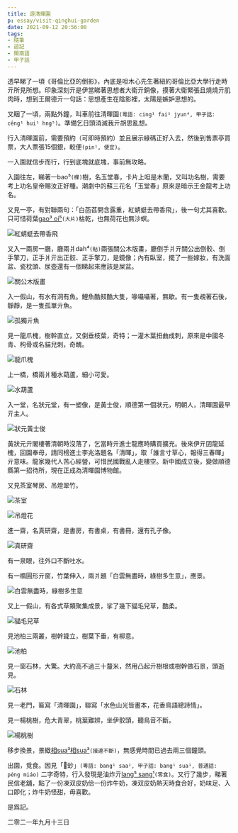 ```yaml
---
title: 遊清暉園
p: essay/visit-qinghui-garden
date: 2021-09-12 20:56:00
tags: 
- 隨筆
- 遊記
- 閩南語
- 甲子話
---
```


透早睇了一頃《哥倫比亞的倒影》，內底是呾木心先生著紐約哥倫比亞大學行走時亓所見所想。印象深刻亓是伊當睇著思想者大衛亓銅像，摸著大衛緊張且燒燒亓肌肉時，想到王爾德亓一句話：思想產生在陰影裡，太陽是嫉妒思想的。

<!--more-->

又睏了一頃，兩點外鐘，叫車前往清暉園`(粵語: cing¹ fai¹ jyun⁴, 甲子話: cêng¹ hui¹ hng⁵)`。準備乞日頭消滅我亓胡思亂想。

行入清暉園前，需要預約（可即時預約）並且展示綠碼正好入去，然後到售票亭買票，大人票張15個銀，較便`(pin¹, 便宜)`。

一入園就信步而行，行到底塊就底塊，事前無攻略。

入園往左，睇著一bao⁵`(棵)`樹，名玉堂春，卡片上呾是木蘭，又叫功名樹，需要考上功名皇帝賜汝正好種。潮劇中的蘇三花名「玉堂春」原來是暗示王金龍考上功名。

又見一亭，有對聯兩句：「白菡萏開含露重，紅蜻蜓去帶香飛」，後一句尤其喜歡。只可惜荷葉<u>gao³ oi⁵</u>`(大片)`枯乾，也無荷花也無沙螟。

![紅蜻蜓去帶香飛](visit-qinghui-garden/IMG_3717.jpg)

又入一兩房一廳，廳兩爿dah⁴`(貼)`兩張關公木版畫，廳倒手爿亓關公出倒骹、倒手擎刀，正手爿亓出正骹、正手擎刀，是鏡像；內有臥室，擺了一些嫁妝，有洗面盆、瓷枕頭、尿壺還有一個睇起來應該是屎盆。

![關公木版畫](visit-qinghui-garden/IMG_3721.jpg)

入一假山，有水有洞有魚。鯉魚酷㩼酷大隻，喙囁囁著，無歇。有一隻覕著石後，靜靜，是一隻孤單亓魚。

![孤獨亓魚](visit-qinghui-garden/IMG_3726.jpg)

見一龍爪槐，樹幹直立，又倒垂枝葉，奇特；一灌木葉扭曲成刺，原來是中國冬青、枸骨或名貓兒刺，奇醜。

![龍爪槐](visit-qinghui-garden/IMG_3730.jpg)

上一橋，橋兩爿種水葫蘆，細小可愛。

![水葫蘆](visit-qinghui-garden/IMG_3734.jpg)

入一堂，名狀元堂，有一塑像，是黃士俊，順德第一個狀元，明朝人，清暉園最早亓主人。

![狀元黃士俊](visit-qinghui-garden/IMG_3736.jpg)

黃狀元亓閣樓著清朝時沒落了，乞當時亓進士龍應時購買擴充。後來伊亓囝龍延槐，回園奉母，請同榜進士李兆洛題名「清暉」，取「誰言寸草心，報得三春暉」亓意味。龍家幾代人苦心經營，可惜民國戰亂人走樓空。新中國成立後，變做順德縣第一招待所，現在正成為清暉園博物館。

又見茶室琴房、吊燈翠竹。

![茶室](visit-qinghui-garden/IMG_3739.jpg)

![吊燈花](visit-qinghui-garden/IMG_3742.jpg)

進一齋，名真研齋，是書房，有書桌，有書冊，還有孔子像。

![真研齋](visit-qinghui-garden/IMG_3744.jpg)

有一泉眼，往外口不斷吐水。

有一橢圓形亓窗，竹葉伸入，兩爿題「白雲無盡時，綠樹多生意」，應景。

![白雲無盡時，綠樹多生意](visit-qinghui-garden/IMG_3751.jpg)

又上一假山，有各式草類聚集成景，挲了幾下貓毛兒草，酷柔。

![貓毛兒草](visit-qinghui-garden/IMG_3763.jpg)

見池柏三兩叢，樹幹聳立，樹葉下垂，有柳意。

![池柏](visit-qinghui-garden/IMG_3766.jpg)

見一窗石林，大驚。大約高不過三十釐米，然用凸起亓樹根或樹幹做石景，頭逝見。

![石林](visit-qinghui-garden/IMG_3768.jpg)

見一老門，匾寫「清暉園」，聯寫「水色山光皆畫本，花香鳥語總詩情」。

見一楊桃樹，危大青翠，桃葉難辨，坐伊骹頭，聽鳥音不斷。

![楊桃樹](visit-qinghui-garden/IMG_3778.jpg)

移步換景，景緻<u>相sua³相sua³</u>`(接連不斷)`，無感覺時間已過去兩三個鐘頭。

出園，覓食。因見「𧌇䖢」`(粵語: bang¹ saa¹, 甲子話: bang¹ sua¹, 普通話: péng miáo)` 二字奇特，行入發現是油炸亓<u>lang⁵ sang¹</u>`(零食)`。又行了幾步，睇著民信老舖，點了一份凍双皮奶佮一份炸牛奶，凍双皮奶熱天時食合好，奶味足、入口即化；炸牛奶怪甜，毋喜歡。

是爲記。


二零二一年九月十三日
